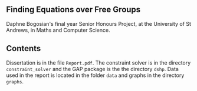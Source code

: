 ## Finding Equations over Free Groups
Daphne Bogosian's final year Senior Honours Project, at the University of St Andrews, in Maths and Computer Science.

## Contents
Dissertation is in the file	`Report.pdf`. The constraint solver is in the directory `constraint_solver` and the GAP package is the the directory `dshp`. Data used in the report is located in the folder `data` and graphs in the directory `graphs`.
